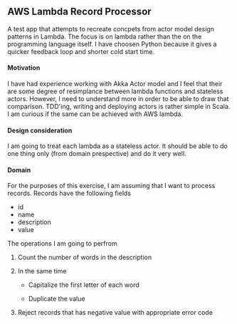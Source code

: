 ## AWS Lambda Record Processor
A test app that attempts to recreate concpets from actor model design patterns in Lambda. The focus is on lambda rather than the on the programming language itself. I have choosen Python because it gives a quicker feedback loop and shorter cold start time.

#### Motivation
I have had experience working with Akka Actor model and I feel that their are some degree of resimplance between lambda functions and stateless actors. However, I need to understand more in order to be able to draw that comparison. TDD'ing, writing and deploying actors is rather simple in Scala. I am curious if the same can be achieved with AWS lambda.

#### Design consideration
I am going to treat each lambda as a stateless actor. It should be able to do one thing only (from domain prespective) and do it very well.

#### Domain
For the purposes of this exercise, I am assuming that I want to process records. Records have the following fields

- id
- name
- description
- value

The operations I am going to perfrom

1. Count the number of words in the description
2. In the same time

    - Capitalize the first letter of each word

    - Duplicate the value
3. Reject records that has negative value with appropriate error code